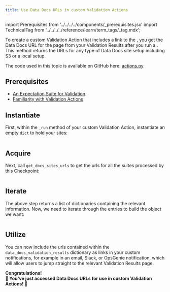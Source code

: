 ```yaml
---
title: Use Data Docs URLs in custom Validation Actions
---
```

import Prerequisites from '../../../../components/_prerequisites.jsx'
import TechnicalTag from '../../../../reference/learn/term_tags/_tag.mdx';

To create a custom Validation Action that includes a link to the <TechnicalTag tag="data_docs" text="Data Docs"/>,
you get the Data Docs URL for the <TechnicalTag tag="validation_result" text="Validation Results"/> page from your Validation Results after you run a <TechnicalTag tag="checkpoint" text="Checkpoint"/>. This method returns the URLs for any type of Data Docs site setup including S3 or a local setup.

The code used in this topic is available on GitHub here: [actions.py](https://github.com/great-expectations/great_expectations/blob/26e855271092fe365c62fc4934e6713529c8989d/great_expectations/checkpoint/actions.py#L1085-L1096)

## Prerequisites

<Prerequisites>

  - [An Expectation Suite for Validation](/oss/guides/expectations/how_to_create_and_edit_expectations_with_instant_feedback_from_a_sample_batch_of_data.md).
  - [Familiarity with Validation Actions](/reference/learn/terms/action.md)

</Prerequisites>

## Instantiate

First, within the `_run` method of your custom Validation Action, instantiate an empty `dict` to hold your sites:

```python title="Python" name="great_expectations/checkpoint/actions.py empty dict"
```

## Acquire

Next, call `get_docs_sites_urls` to get the urls for all the suites processed by this Checkpoint:

```python title="Python" name="great_expectations/checkpoint/actions.py get_docs_sites_urls"
```


## Iterate

The above step returns a list of dictionaries containing the relevant information. Now, we need to iterate through the entries to build the object we want:

```python title="Python" name="great_expectations/checkpoint/actions.py iterate"
```

## Utilize

You can now include the urls contained within the `data_docs_validation_results` dictionary as links in your custom notifications, for example in an email, Slack, or OpsGenie notification, which will allow users to jump straight to the relevant Validation Results page.

<div style={{"text-align":"center"}}>
<p style={{"color":"#8784FF","font-size":"1.4em"}}><b>
Congratulations!<br/>&#127881; You've just accessed Data Docs URLs for use in custom Validation Actions! &#127881;
</b></p>
</div>
